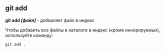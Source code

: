 ## git add

**git add *[файл]*** - добваляет файл в индекс

Чтобы добавить все файлы в каталоге в индекс (кроме иннорируемых), используйте команду:

```bash=
git add .
```